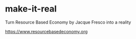 # make-it-real

Turn Resource Based Economy by Jacque Fresco into a reality

https://www.resourcebasedeconomy.org
